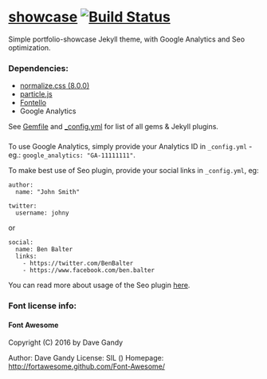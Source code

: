 # [showcase](https://vllur.github.io/showcase/) [![Build Status](https://travis-ci.org/vllur/showcase.svg?branch=master)](https://travis-ci.org/vllur/showcase)

Simple portfolio-showcase Jekyll theme, with Google Analytics and Seo optimization.

### Dependencies:
  - [normalize.css (8.0.0)](https://github.com/necolas/normalize.css/)
  - [particle.js](https://github.com/VincentGarreau/particles.js/)
  - [Fontello](http://fontello.com/)
  - Google Analytics

See [Gemfile](./Gemfile) and [_config.yml](./_config.yml) for list of all gems & Jekyll plugins.

###
To use Google Analytics, simply provide your Analytics ID in ```_config.yml``` - eg.: ```google_analytics: "GA-11111111"```.

To make best use of Seo plugin, provide your social links in ```_config.yml```, eg:
```
author:
  name: "John Smith"

twitter:
  username: johny
```
or
```
social:
  name: Ben Balter
  links:
    - https://twitter.com/BenBalter
    - https://www.facebook.com/ben.balter
```

You can read more about usage of the Seo plugin [here](https://github.com/jekyll/jekyll-seo-tag/blob/master/docs/usage.md).

### Font license info:
#### Font Awesome
   Copyright (C) 2016 by Dave Gandy

   Author:    Dave Gandy
   License:   SIL ()
   Homepage:  http://fortawesome.github.com/Font-Awesome/
